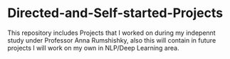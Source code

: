 # Directed-and-Self-started-Projects
This repository includes Projects that I worked on during my indepennt study under Professor Anna Rumshishky, also this will contain in future projects I will work on my own in NLP/Deep Learning area.
